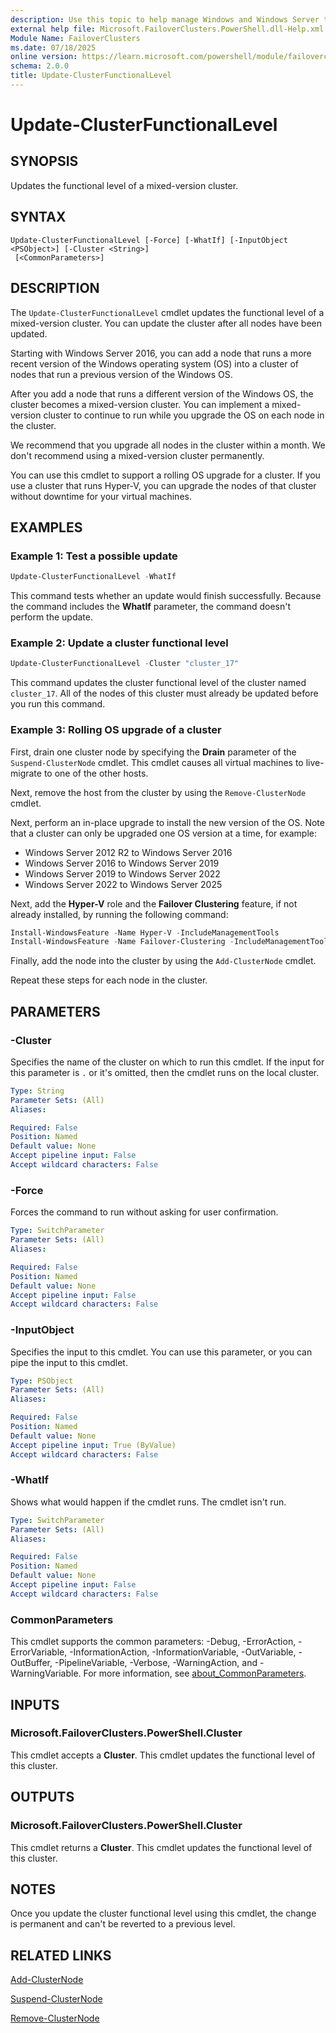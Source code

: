 ```yaml
---
description: Use this topic to help manage Windows and Windows Server technologies with Windows PowerShell.
external help file: Microsoft.FailoverClusters.PowerShell.dll-Help.xml
Module Name: FailoverClusters
ms.date: 07/18/2025
online version: https://learn.microsoft.com/powershell/module/failoverclusters/update-clusterfunctionallevel?view=windowsserver2025-ps&wt.mc_id=ps-gethelp
schema: 2.0.0
title: Update-ClusterFunctionalLevel
---
```


# Update-ClusterFunctionalLevel

## SYNOPSIS
Updates the functional level of a mixed-version cluster.

## SYNTAX

```
Update-ClusterFunctionalLevel [-Force] [-WhatIf] [-InputObject <PSObject>] [-Cluster <String>]
 [<CommonParameters>]
```

## DESCRIPTION

The `Update-ClusterFunctionalLevel` cmdlet updates the functional level of a mixed-version
cluster. You can update the cluster after all nodes have been updated.

Starting with Windows Server 2016, you can add a node that runs a more recent version of the Windows
operating system (OS) into a cluster of nodes that run a previous version of the Windows OS.

After you add a node that runs a different version of the Windows OS, the cluster becomes a
mixed-version cluster. You can implement a mixed-version cluster to continue to run while you
upgrade the OS on each node in the cluster.

We recommend that you upgrade all nodes in the cluster within a month. We don't recommend using a
mixed-version cluster permanently.

You can use this cmdlet to support a rolling OS upgrade for a cluster. If you use a cluster that
runs Hyper-V, you can upgrade the nodes of that cluster without downtime for your virtual machines.

## EXAMPLES

### Example 1: Test a possible update

```powershell
Update-ClusterFunctionalLevel -WhatIf
```

This command tests whether an update would finish successfully. Because the command includes the
**WhatIf** parameter, the command doesn't perform the update.

### Example 2: Update a cluster functional level

```powershell
Update-ClusterFunctionalLevel -Cluster "cluster_17"
```

This command updates the cluster functional level of the cluster named `cluster_17`. All of the
nodes of this cluster must already be updated before you run this command.

### Example 3: Rolling OS upgrade of a cluster

First, drain one cluster node by specifying the **Drain** parameter of the `Suspend-ClusterNode`
cmdlet. This cmdlet causes all virtual machines to live-migrate to one of the other hosts.

Next, remove the host from the cluster by using the `Remove-ClusterNode` cmdlet.

Next, perform an in-place upgrade to install the new version of the OS. Note that a cluster can only
be upgraded one OS version at a time, for example:

- Windows Server 2012 R2 to Windows Server 2016
- Windows Server 2016 to Windows Server 2019
- Windows Server 2019 to Windows Server 2022
- Windows Server 2022 to Windows Server 2025

Next, add the **Hyper-V** role and the **Failover Clustering** feature, if not already installed, by
running the following command:

```powershell
Install-WindowsFeature -Name Hyper-V -IncludeManagementTools
Install-WindowsFeature -Name Failover-Clustering -IncludeManagementTools
```

Finally, add the node into the cluster by using the `Add-ClusterNode` cmdlet.

Repeat these steps for each node in the cluster.

## PARAMETERS

### -Cluster

Specifies the name of the cluster on which to run this cmdlet. If the input for this parameter is
`.` or it's omitted, then the cmdlet runs on the local cluster.

```yaml
Type: String
Parameter Sets: (All)
Aliases:

Required: False
Position: Named
Default value: None
Accept pipeline input: False
Accept wildcard characters: False
```

### -Force

Forces the command to run without asking for user confirmation.

```yaml
Type: SwitchParameter
Parameter Sets: (All)
Aliases:

Required: False
Position: Named
Default value: None
Accept pipeline input: False
Accept wildcard characters: False
```

### -InputObject

Specifies the input to this cmdlet. You can use this parameter, or you can pipe the input to this
cmdlet.

```yaml
Type: PSObject
Parameter Sets: (All)
Aliases:

Required: False
Position: Named
Default value: None
Accept pipeline input: True (ByValue)
Accept wildcard characters: False
```

### -WhatIf

Shows what would happen if the cmdlet runs. The cmdlet isn't run.

```yaml
Type: SwitchParameter
Parameter Sets: (All)
Aliases:

Required: False
Position: Named
Default value: None
Accept pipeline input: False
Accept wildcard characters: False
```

### CommonParameters

This cmdlet supports the common parameters: -Debug, -ErrorAction, -ErrorVariable,
-InformationAction, -InformationVariable, -OutVariable, -OutBuffer, -PipelineVariable, -Verbose,
-WarningAction, and -WarningVariable. For more information, see
[about_CommonParameters](https://go.microsoft.com/fwlink/?LinkID=113216).

## INPUTS

### Microsoft.FailoverClusters.PowerShell.Cluster

This cmdlet accepts a **Cluster**. This cmdlet updates the functional level of this cluster.

## OUTPUTS

### Microsoft.FailoverClusters.PowerShell.Cluster

This cmdlet returns a **Cluster**. This cmdlet updates the functional level of this cluster.

## NOTES

Once you update the cluster functional level using this cmdlet, the change is permanent and can't be
reverted to a previous level.

## RELATED LINKS

[Add-ClusterNode](add-clusternode.md)

[Suspend-ClusterNode](suspend-clusternode.md)

[Remove-ClusterNode](remove-clusternode.md)
